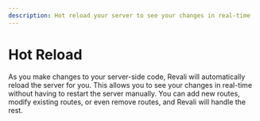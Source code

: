 ```yaml
---
description: Hot reload your server to see your changes in real-time
---
```

# Hot Reload

As you make changes to your server-side code, Revali will automatically reload the server for you. This allows you to see your changes in real-time without having to restart the server manually. You can add new routes, modify existing routes, or even remove routes, and Revali will handle the rest.
